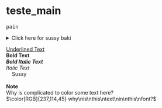# teste_main
<kbd>p</kbd><kbd>a</kbd><kbd>i</kbd><kbd>n</kbd>

<details><summary>Click here for sussy baki</summary>
 Sussy?
  Definitely Amogus
</details>

<ins>Underlined Text</ins>
<br>
**Bold Text**
<br>
***Bold Italic Text***
<br>
*Italic Text*
<br>
&nbsp;&nbsp;&nbsp;&nbsp;Sussy
<br>
<br>
__Note__
<br>
Why is complicated to color some text here?
<br>
$\color[RGB]{237,114,45} why\nis\nthis\ntext\nin\nthis\nfont?$

